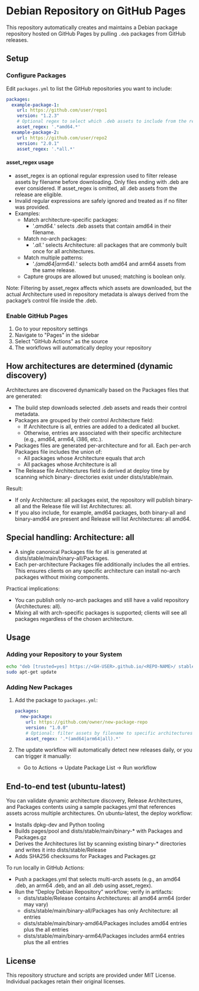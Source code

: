 # Debian Repository on GitHub Pages

This repository automatically creates and maintains a Debian package repository hosted on GitHub Pages by pulling `.deb` packages from GitHub releases.

## Setup

### Configure Packages

Edit `packages.yml` to list the GitHub repositories you want to include:

```yaml
packages:
  example-package-1:
    url: https://github.com/user/repo1
    version: "1.2.3"
    # Optional regex to select which .deb assets to include from the release
    asset_regex: '.*amd64.*'
  example-package-2:
    url: https://github.com/user/repo2
    version: "2.0.1"
    asset_regex: '.*all.*'
```

#### asset_regex usage

- asset_regex is an optional regular expression used to filter release assets by filename before downloading. Only files ending with .deb are ever considered. If asset_regex is omitted, all .deb assets from the release are eligible.
- Invalid regular expressions are safely ignored and treated as if no filter was provided.
- Examples:
  - Match architecture-specific packages:
    - '.*amd64.*' selects .deb assets that contain amd64 in their filename.
  - Match no-arch packages:
    - '.*all.*' selects Architecture: all packages that are commonly built once for all architectures.
  - Match multiple patterns:
    - '.*(amd64|arm64).*' selects both amd64 and arm64 assets from the same release.
  - Capture groups are allowed but unused; matching is boolean only.

Note: Filtering by asset_regex affects which assets are downloaded, but the actual Architecture used in repository metadata is always derived from the package’s control file inside the .deb.

### Enable GitHub Pages

1. Go to your repository settings
2. Navigate to "Pages" in the sidebar
3. Select "GitHub Actions" as the source
4. The workflows will automatically deploy your repository

## How architectures are determined (dynamic discovery)

Architectures are discovered dynamically based on the Packages files that are generated:

- The build step downloads selected .deb assets and reads their control metadata.
- Packages are grouped by their control Architecture field:
  - If Architecture is all, entries are added to a dedicated all bucket.
  - Otherwise, entries are associated with their specific architecture (e.g., amd64, arm64, i386, etc.).
- Packages files are generated per-architecture and for all. Each per-arch Packages file includes the union of:
  - All packages whose Architecture equals that arch
  - All packages whose Architecture is all
- The Release file Architectures field is derived at deploy time by scanning which binary- directories exist under dists/stable/main.

Result:
- If only Architecture: all packages exist, the repository will publish binary-all and the Release file will list Architectures: all.
- If you also include, for example, amd64 packages, both binary-all and binary-amd64 are present and Release will list Architectures: all amd64.

## Special handling: Architecture: all

- A single canonical Packages file for all is generated at dists/stable/main/binary-all/Packages.
- Each per-architecture Packages file additionally includes the all entries. This ensures clients on any specific architecture can install no-arch packages without mixing components.

Practical implications:
- You can publish only no-arch packages and still have a valid repository (Architectures: all).
- Mixing all with arch-specific packages is supported; clients will see all packages regardless of the chosen architecture.

## Usage

### Adding your Repository to your System

```bash
echo "deb [trusted=yes] https://<GH-USER>.github.io/<REPO-NAME>/ stable main" | sudo tee /etc/apt/sources.list.d/my-deb-pkgs.list
sudo apt-get update
```

### Adding New Packages

1. Add the package to `packages.yml`:
   ```yaml
   packages:
     new-package:
       url: https://github.com/owner/new-package-repo
       version: "1.0.0"
       # Optional: filter assets by filename to specific architectures
       asset_regex: '.*(amd64|arm64|all).*'
   ```

2. The update workflow will automatically detect new releases daily, or you can trigger it manually:
   - Go to Actions → Update Package List → Run workflow

## End-to-end test (ubuntu-latest)

You can validate dynamic architecture discovery, Release Architectures, and Packages contents using a sample packages.yml that references assets across multiple architectures. On ubuntu-latest, the deploy workflow:

- Installs dpkg-dev and Python tooling
- Builds pages/pool and dists/stable/main/binary-* with Packages and Packages.gz
- Derives the Architectures list by scanning existing binary-* directories and writes it into dists/stable/Release
- Adds SHA256 checksums for Packages and Packages.gz

To run locally in GitHub Actions:
- Push a packages.yml that selects multi-arch assets (e.g., an amd64 .deb, an arm64 .deb, and an all .deb using asset_regex).
- Run the “Deploy Debian Repository” workflow; verify in artifacts:
  - dists/stable/Release contains Architectures: all amd64 arm64 (order may vary)
  - dists/stable/main/binary-all/Packages has only Architecture: all entries
  - dists/stable/main/binary-amd64/Packages includes amd64 entries plus the all entries
  - dists/stable/main/binary-arm64/Packages includes arm64 entries plus the all entries

## License

This repository structure and scripts are provided under MIT License. Individual packages retain their original licenses.
